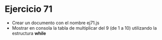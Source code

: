 # Ejercicio 71

- Crear un documento con el nombre ej71.js
- Mostrar en consola la tabla de multiplicar del 9 (de 1 a 10) utilizando la estructura **while**
